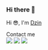 ### Hi there 👋

<!--
**adzinzhalifunnas/adzinzhalifunnas** is a ✨ _special_ ✨ repository because its `README.md` (this file) appears on your GitHub profile.

Here are some ideas to get you started:

- 🔭 I’m currently working on ...
- 🌱 I’m currently learning ...
- 👯 I’m looking to collaborate on ...
- 🤔 I’m looking for help with ...
- 💬 Ask me about ...
- 📫 How to reach me: ...
- 😄 Pronouns: ...
- ⚡ Fun fact: ...
-->

Hi :sunglasses:, I'm [Dzin](https://dzin.me)

Contact me
<br>
[<img src="https://img.shields.io/badge/Telegram-Dzin-blue">](https://t.me/adzinzh)
[<img src="https://img.shields.io/badge/LINE-Dzin-brightgreen">](https://line.me/ti/p/~dzinz)
[<img src="https://img.shields.io/badge/Email-Dzin-orange">](adzinzhalifunnas@gmail.com)
